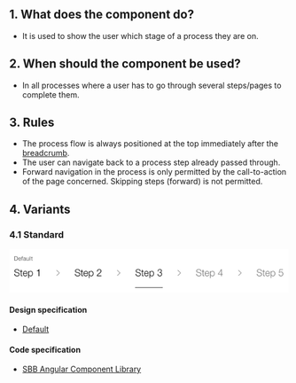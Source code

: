 ## 1. What does the component do?
* It is used to show the user which stage of a process they are on.

## 2. When should the component be used?
* In all processes where a user has to go through several steps/pages to complete them.

## 3. Rules
* The process flow is always positioned at the top immediately after the [breadcrumb](https://digital.sbb.ch/en/websites/components/breadcrumb).
* The user can navigate back to a process step already passed through.
* Forward navigation in the process is only permitted by the call-to-action of the page concerned. Skipping steps (forward) is not permitted.

## 4. Variants
### 4.1 Standard
![Image of the component for process steps](https://raw.githubusercontent.com/sbb-design-systems/design-system-website-documentation/master/documentation/components/processflow/images/processflow_default.png 'class: image')

#### Design specification
* [Default](https://sbb.invisionapp.com/d/main#/console/15744722/328136685/inspect)

#### Code specification
* [SBB Angular Component Library](https://sbb-angular.app.sbb.ch/latest/content/processflow)